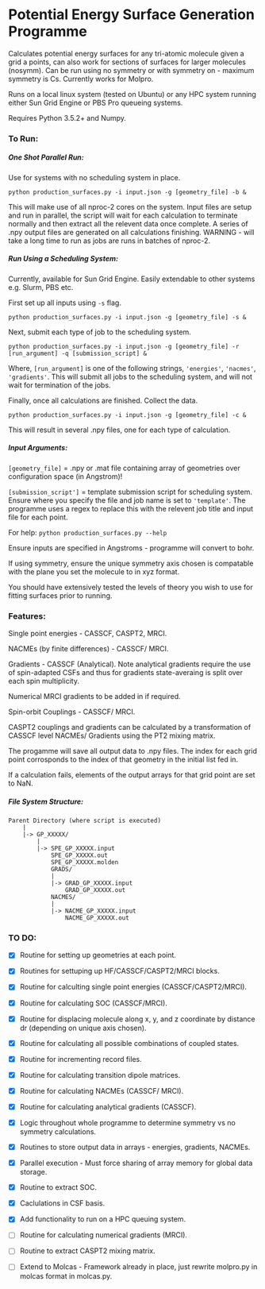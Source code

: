 # Potential Energy Surface Generation Programme

Calculates potential energy surfaces for any tri-atomic molecule given a grid a points, can also work for sections of surfaces for larger molecules (nosymm).
Can be run using no symmetry or with symmetry on - maximum symmetry is Cs. 
Currently works for Molpro. 

Runs on a local linux system (tested on Ubuntu) or any HPC system running either Sun Grid Engine or PBS Pro queueing systems.

Requires Python 3.5.2+ and Numpy.

### To Run:

##### One Shot Parallel Run:

Use for systems with no scheduling system in place.

`python production_surfaces.py -i input.json -g [geometry_file] -b &`

This will make use of all nproc-2 cores on the system. Input files are setup and run in parallel, the script will wait for each calculation to
terminate normally and then extract all the relevent data once complete. A series of .npy output files are generated on all calculations finishing.
WARNING - will take a long time to run as jobs are runs in batches of nproc-2.

##### Run Using a Scheduling System:

Currently, available for Sun Grid Engine. Easily extendable to other systems e.g. Slurm, PBS etc.

First set up all inputs using `-s` flag. 

`python production_surfaces.py -i input.json -g [geometry_file] -s &`


Next, submit each type of job to the scheduling system.

`python production_surfaces.py -i input.json -g [geometry_file] -r [run_argument] -q [submission_script] &`

Where, `[run_argument]` is one of the following strings, `'energies'`, `'nacmes'`, `'gradients'`.
This will submit all jobs to the scheduling system, and will not wait for termination of the jobs.


Finally, once all calculations are finished. Collect the data.

`python production_surfaces.py -i input.json -g [geometry_file] -c &`

This will result in several .npy files, one for each type of calculation.

##### Input Arguments:

`[geometry_file]` = .npy or .mat file containing array of geometries over configuration space (in Angstrom)! 

`[submission_script']` = template submission script for scheduling system. Ensure where you specify the file and job name is set to `'template'`.
The programme uses a regex to replace this with the relevent job title and input file for each point.

For help: `python production_surfaces.py --help`

Ensure inputs are specified in Angstroms - programme will convert to bohr.

If using symmetry, ensure the unique symmetry axis chosen is compatable with the plane you set the molecule to in xyz format. 

You should have extensively tested the levels of theory you wish to use for fitting surfaces prior to running.

### Features:

Single point energies - CASSCF, CASPT2, MRCI.

NACMEs (by finite differences) - CASSCF/ MRCI.

Gradients - CASSCF (Analytical). Note analytical gradients require the use of spin-adapted CSFs and thus for gradients state-averaing is split over each spin multiplicity.

Numerical MRCI gradients to be added in if required.

Spin-orbit Couplings - CASSCF/ MRCI.

CASPT2 couplings and gradients can be calculated by a transformation of CASSCF level NACMEs/ Gradients using the PT2 mixing matrix.

The progamme will save all output data to .npy files. The index for each grid point corrosponds to the index of that geometry in the initial list fed in.

If a calculation fails, elements of the output arrays for that grid point are set to NaN.

##### File System Structure:

```
Parent Directory (where script is executed)
    |
    |-> GP_XXXXX/
        |
        |-> SPE_GP_XXXXX.input
            SPE_GP_XXXXX.out
            SPE_GP_XXXXX.molden
            GRADS/
            |
            |-> GRAD_GP_XXXXX.input
                GRAD_GP_XXXXX.out
            NACMES/
            |
            |-> NACME_GP_XXXXX.input
                NACME_GP_XXXXX.out
 ```          

### TO DO:

- [x] Routine for setting up geometries at each point.

- [x] Routines for settuping up HF/CASSCF/CASPT2/MRCI blocks.

- [x] Routine for calculting single point energies (CASSCF/CASPT2/MRCI). 

- [x] Routine for calculating SOC (CASSCF/MRCI).

- [x] Routine for displacing molecule along x, y, and z coordinate by distance dr (depending on unique axis chosen).

- [x] Routine for calculating all possible combinations of coupled states.

- [x] Routine for incrementing record files.

- [x] Routine for calculating transition dipole matrices.

- [x] Routine for calculating NACMEs (CASSCF/ MRCI).

- [x] Routine for calculating analytical gradients (CASSCF).

- [x] Logic throughout whole programme to determine symmetry vs no symmetry calculations.

- [x] Routines to store output data in arrays - energies, gradients, NACMEs.

- [x] Parallel execution - Must force sharing of array memory for global data storage.

- [x] Routine to extract SOC.

- [x] Caclulations in CSF basis.

- [x] Add functionality to run on a HPC queuing system.

- [ ] Routine for calculating numerical gradients (MRCI).

- [ ] Routine to extract CASPT2 mixing matrix.

- [ ] Extend to Molcas - Framework already in place, just rewrite molpro.py in molcas format in molcas.py. 
